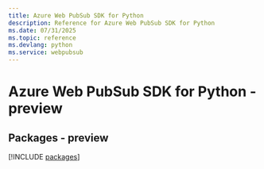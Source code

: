 ```yaml
---
title: Azure Web PubSub SDK for Python
description: Reference for Azure Web PubSub SDK for Python
ms.date: 07/31/2025
ms.topic: reference
ms.devlang: python
ms.service: webpubsub
---
```

# Azure Web PubSub SDK for Python - preview
## Packages - preview
[!INCLUDE [packages](web-pubsub-index.md)]
